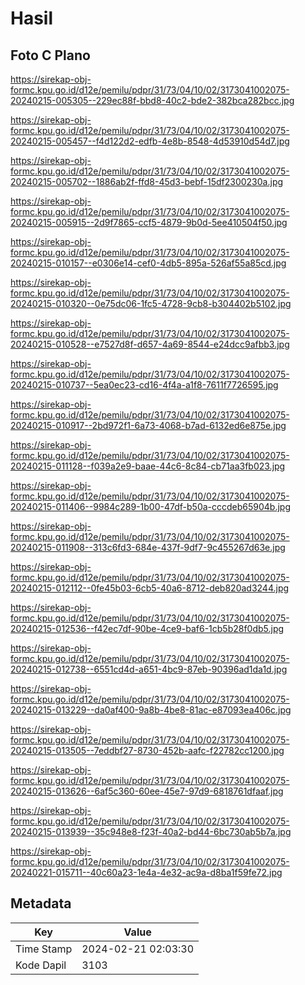 # Hasil

## Foto C Plano

https://sirekap-obj-formc.kpu.go.id/d12e/pemilu/pdpr/31/73/04/10/02/3173041002075-20240215-005305--229ec88f-bbd8-40c2-bde2-382bca282bcc.jpg

https://sirekap-obj-formc.kpu.go.id/d12e/pemilu/pdpr/31/73/04/10/02/3173041002075-20240215-005457--f4d122d2-edfb-4e8b-8548-4d53910d54d7.jpg

https://sirekap-obj-formc.kpu.go.id/d12e/pemilu/pdpr/31/73/04/10/02/3173041002075-20240215-005702--1886ab2f-ffd8-45d3-bebf-15df2300230a.jpg

https://sirekap-obj-formc.kpu.go.id/d12e/pemilu/pdpr/31/73/04/10/02/3173041002075-20240215-005915--2d9f7865-ccf5-4879-9b0d-5ee410504f50.jpg

https://sirekap-obj-formc.kpu.go.id/d12e/pemilu/pdpr/31/73/04/10/02/3173041002075-20240215-010157--e0306e14-cef0-4db5-895a-526af55a85cd.jpg

https://sirekap-obj-formc.kpu.go.id/d12e/pemilu/pdpr/31/73/04/10/02/3173041002075-20240215-010320--0e75dc06-1fc5-4728-9cb8-b304402b5102.jpg

https://sirekap-obj-formc.kpu.go.id/d12e/pemilu/pdpr/31/73/04/10/02/3173041002075-20240215-010528--e7527d8f-d657-4a69-8544-e24dcc9afbb3.jpg

https://sirekap-obj-formc.kpu.go.id/d12e/pemilu/pdpr/31/73/04/10/02/3173041002075-20240215-010737--5ea0ec23-cd16-4f4a-a1f8-7611f7726595.jpg

https://sirekap-obj-formc.kpu.go.id/d12e/pemilu/pdpr/31/73/04/10/02/3173041002075-20240215-010917--2bd972f1-6a73-4068-b7ad-6132ed6e875e.jpg

https://sirekap-obj-formc.kpu.go.id/d12e/pemilu/pdpr/31/73/04/10/02/3173041002075-20240215-011128--f039a2e9-baae-44c6-8c84-cb71aa3fb023.jpg

https://sirekap-obj-formc.kpu.go.id/d12e/pemilu/pdpr/31/73/04/10/02/3173041002075-20240215-011406--9984c289-1b00-47df-b50a-cccdeb65904b.jpg

https://sirekap-obj-formc.kpu.go.id/d12e/pemilu/pdpr/31/73/04/10/02/3173041002075-20240215-011908--313c6fd3-684e-437f-9df7-9c455267d63e.jpg

https://sirekap-obj-formc.kpu.go.id/d12e/pemilu/pdpr/31/73/04/10/02/3173041002075-20240215-012112--0fe45b03-6cb5-40a6-8712-deb820ad3244.jpg

https://sirekap-obj-formc.kpu.go.id/d12e/pemilu/pdpr/31/73/04/10/02/3173041002075-20240215-012536--f42ec7df-90be-4ce9-baf6-1cb5b28f0db5.jpg

https://sirekap-obj-formc.kpu.go.id/d12e/pemilu/pdpr/31/73/04/10/02/3173041002075-20240215-012738--6551cd4d-a651-4bc9-87eb-90396ad1da1d.jpg

https://sirekap-obj-formc.kpu.go.id/d12e/pemilu/pdpr/31/73/04/10/02/3173041002075-20240215-013229--da0af400-9a8b-4be8-81ac-e87093ea406c.jpg

https://sirekap-obj-formc.kpu.go.id/d12e/pemilu/pdpr/31/73/04/10/02/3173041002075-20240215-013505--7eddbf27-8730-452b-aafc-f22782cc1200.jpg

https://sirekap-obj-formc.kpu.go.id/d12e/pemilu/pdpr/31/73/04/10/02/3173041002075-20240215-013626--6af5c360-60ee-45e7-97d9-6818761dfaaf.jpg

https://sirekap-obj-formc.kpu.go.id/d12e/pemilu/pdpr/31/73/04/10/02/3173041002075-20240215-013939--35c948e8-f23f-40a2-bd44-6bc730ab5b7a.jpg

https://sirekap-obj-formc.kpu.go.id/d12e/pemilu/pdpr/31/73/04/10/02/3173041002075-20240221-015711--40c60a23-1e4a-4e32-ac9a-d8ba1f59fe72.jpg


## Metadata

| Key        | Value               |
| ---------- | ------------------- |
| Time Stamp | 2024-02-21 02:03:30 |
| Kode Dapil | 3103                |



